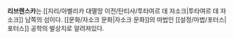 **리브렌스카**는 [[지리/아벨리카 대멸망 이전/탄티샤/투타여르 데 자소크|투타여르 데 자소크]] 남쪽의 섬이다. [[문화/자소크 문화|자소크 문화]]의 마법인 [[설정/마법/포터스|포터스]] 공학의 발상지로 알려져있다.
